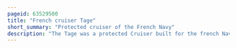 ```yaml
---
pageid: 63529500
title: "French cruiser Tage"
short_summary: "Protected cruiser of the French Navy"
description: "The Tage was a protected Cruiser built for the french Navy in the 1880s the second Vessel of that Type built for the french Fleet. The Design was based on the previous Cruiser Sfax and like that Vessel Tage was intended to be used as a Commerce Raider to attack Merchant Shipping. As such she carried a Barque sailing Rig to supplement her Steam Engines for long overseas Voyages. Tage was armed with a main Battery of eight 164mm Guns and had a curved Armor Deck which was 51 to 56mm Thick."
---
```

